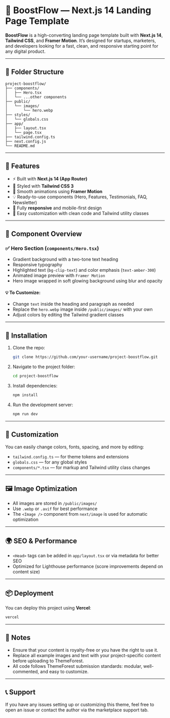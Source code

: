 # 📘 BoostFlow — Next.js 14 Landing Page Template

**BoostFlow** is a high-converting landing page template built with **Next.js 14**, **Tailwind CSS**, and **Framer Motion**. It’s designed for startups, marketers, and developers looking for a fast, clean, and responsive starting point for any digital product.

---

## 📂 Folder Structure

```
project-boostflow/
├── components/
│   ├── Hero.tsx
│   └── ...other components
├── public/
│   └── images/
│       └── hero.webp
├── styles/
│   └── globals.css
├── app/
│   ├── layout.tsx
│   └── page.tsx
├── tailwind.config.ts
├── next.config.js
└── README.md
```

---

## 🚀 Features

- ⚡ Built with **Next.js 14 (App Router)**
- 🎨 Styled with **Tailwind CSS 3**
- 🎥 Smooth animations using **Framer Motion**
- 💡 Ready-to-use components (Hero, Features, Testimonials, FAQ, Newsletter)
- 📱 Fully **responsive** and mobile-first design
- 🧩 Easy customization with clean code and Tailwind utility classes

---

## 🧠 Component Overview

### ✅ Hero Section (`components/Hero.tsx`)

- Gradient background with a two-tone text heading
- Responsive typography
- Highlighted text (`bg-clip-text`) and color emphasis (`text-amber-300`)
- Animated image preview with `Framer Motion`
- Hero image wrapped in soft glowing background using blur and opacity

#### 💡 To Customize:

- Change `text` inside the heading and paragraph as needed
- Replace the `hero.webp` image inside `/public/images/` with your own
- Adjust colors by editing the Tailwind gradient classes

---

## 💾 Installation

1. Clone the repo:
   ```bash
   git clone https://github.com/your-username/project-boostflow.git
   ```

2. Navigate to the project folder:
   ```bash
   cd project-boostflow
   ```

3. Install dependencies:
   ```bash
   npm install
   ```

4. Run the development server:
   ```bash
   npm run dev
   ```

---

## 🎨 Customization

You can easily change colors, fonts, spacing, and more by editing:

- `tailwind.config.ts` — for theme tokens and extensions
- `globals.css` — for any global styles
- `components/*.tsx` — for markup and Tailwind utility class changes

---

## 🖼️ Image Optimization

- All images are stored in `/public/images/`
- Use `.webp` or `.avif` for best performance
- The `<Image />` component from `next/image` is used for automatic optimization

---

## 🌍 SEO & Performance

- `<Head>` tags can be added in `app/layout.tsx` or via metadata for better SEO
- Optimized for Lighthouse performance (score improvements depend on content size)

---

## 📦 Deployment

You can deploy this project using **Vercel**:

```bash
vercel
```

---

## 📌 Notes

- Ensure that your content is royalty-free or you have the right to use it.
- Replace all example images and text with your project-specific content before uploading to ThemeForest.
- All code follows ThemeForest submission standards: modular, well-commented, and easy to customize.

---

## 📞 Support

If you have any issues setting up or customizing this theme, feel free to open an issue or contact the author via the marketplace support tab.